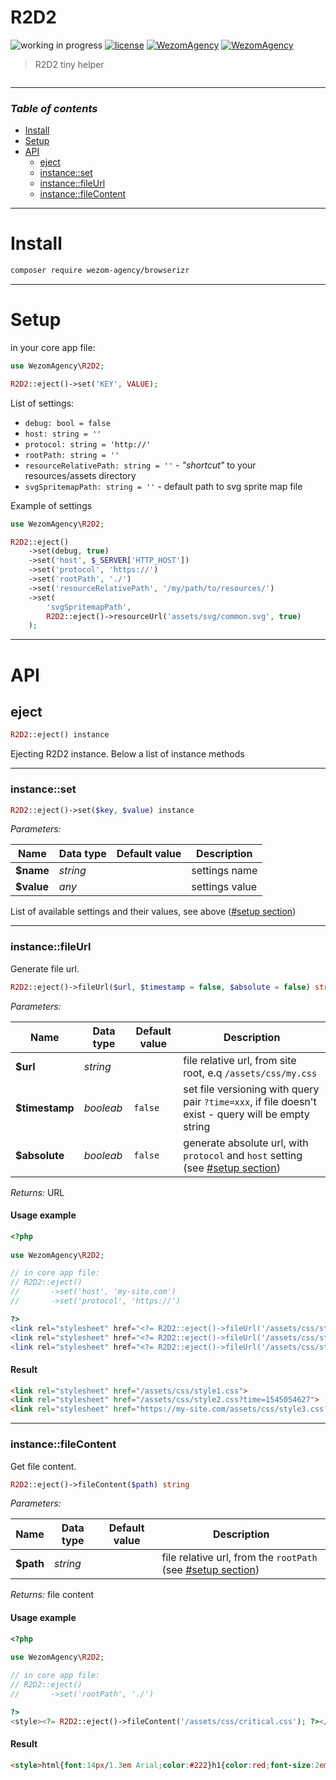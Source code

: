 # R2D2

![working in progress](https://img.shields.io/badge/Status-WIP-red.svg)
[![license](https://img.shields.io/badge/License-MIT-blue.svg)](https://github.com/dutchenkoOleg/node-w3c-validator/blob/master/LICENSE)
[![WezomAgency](https://img.shields.io/badge/composer-require-orange.svg)](https://packagist.org/packages/wezom-agency/r2d2)
[![WezomAgency](https://img.shields.io/badge/Wezom-Agency-red.svg)](https://github.com/WezomAgency)

> R2D2 tiny helper

<img src="https://raw.githubusercontent.com/dutchenkoOleg/storage/master/img/r2d2/r2d2.gif" alt>

---

### *Table of contents*

- [Install](#install)
- [Setup](#setup)
- [API](#api)
	- [eject](#eject)
	- [instance::set](#instanceset)
	- [instance::fileUrl](#instancefileurl)
	- [instance::fileContent](#instancefilecontent)

---



# Install

```bash
composer require wezom-agency/browserizr
```

---

# Setup

in your core app file:

```php
use WezomAgency\R2D2;

R2D2::eject()->set('KEY', VALUE);

```

List of settings:

- `debug: bool = false`
- `host: string = ''`
- `protocol: string = 'http://'`
- `rootPath: string = ''`
- `resourceRelativePath: string = ''` - _"shortcut"_ to your resources/assets directory
- `svgSpritemapPath: string = ''` - default path to svg sprite map file


Example of settings

```php
use WezomAgency\R2D2;

R2D2::eject()
    ->set(debug, true)
    ->set('host', $_SERVER['HTTP_HOST'])
    ->set('protocol', 'https://')
    ->set('rootPath', './')
    ->set('resourceRelativePath', '/my/path/to/resources/')
    ->set(
        'svgSpritemapPath',
        R2D2::eject()->resourceUrl('assets/svg/common.svg', true)
    );
```

---

# API

## eject

```php
R2D2::eject() instance
```

Ejecting R2D2 instance.
Below a list of instance methods


---

### instance::set

```php
R2D2::eject()->set($key, $value) instance
```

_Parameters:_

| Name       | Data type | Default value | Description    |
| ---------- | --------- | ------------- | -------------- |
| **$name**  | _string_  |               | settings name  |
| **$value** | _any_     |               | settings value |

List of available settings and their values, see above ([#setup section](#setup))



---

### instance::fileUrl

Generate file url.

```php
R2D2::eject()->fileUrl($url, $timestamp = false, $absolute = false) string
```


_Parameters:_

| Name           | Data type | Default value | Description    |
| -------------- | --------- | ------------- | -------------- |
| **$url**       | _string_  |               | file relative url, from site root, e.q `/assets/css/my.css`  |
| **$timestamp** | _booleab_ | `false`       | set file versioning with query pair `?time=xxx`, if file doesn't exist - query will be empty string |
| **$absolute**  | _booleab_ | `false`       | generate absolute url, with `protocol` and `host` setting (see [#setup section](#setup)) |

_Returns:_ URL 


#### Usage example

```php
<?php
 
use WezomAgency\R2D2;

// in core app file:
// R2D2::eject()
//       ->set('host', 'my-site.com')
//       ->set('protocol', 'https://')

?>
<link rel="stylesheet" href="<?= R2D2::eject()->fileUrl('/assets/css/style1.css'); ?>">
<link rel="stylesheet" href="<?= R2D2::eject()->fileUrl('/assets/css/style2.css', true); ?>">
<link rel="stylesheet" href="<?= R2D2::eject()->fileUrl('/assets/css/style3.css', true, true); ?>">
```
#### Result

```html
<link rel="stylesheet" href="/assets/css/style1.css">
<link rel="stylesheet" href="/assets/css/style2.css?time=1545054627">
<link rel="stylesheet" href="https://my-site.com/assets/css/style3.css?time=1545054627">
```


---

### instance::fileContent

Get file content.

```php
R2D2::eject()->fileContent($path) string
```

_Parameters:_

| Name           | Data type | Default value | Description    |
| -------------- | --------- | ------------- | -------------- |
| **$path**      | _string_  |               | file relative url, from the `rootPath` (see [#setup section](#setup))  |

_Returns:_ file content


#### Usage example

```php
<?php
 
use WezomAgency\R2D2;

// in core app file:
// R2D2::eject()
//       ->set('rootPath', './')

?>
<style><?= R2D2::eject()->fileContent('/assets/css/critical.css'); ?></style>
```
#### Result

```html
<style>html{font:14px/1.3em Arial;color:#222}h1{color:red;font-size:2em}.wysiswyg{font-size:16px;line-height:normal}</style>
```



